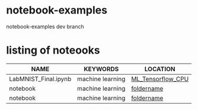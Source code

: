 # notebook-examples
notebook-examples dev branch
# listing of noteooks

| **NAME** | **KEYWORDS** | **LOCATION** |
| ------- |  ------- | ------- |
| LabMNIST_Final.ipynb | machine learning | [ML_Tensorflow_CPU](https://github.com/sdsc-hpc-training-dev/notebook-examples/blob/main/deep_learning/ML_Tensorflow_CPU/LabMNIST_Final.ipynb) |
| notebook | machine learning | [foldername](URL) |
| notebook | machine learning | [foldername](URL) |
